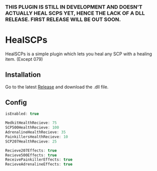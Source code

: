 ### THIS PLUGIN IS STILL IN DEVELOPMENT AND DOESN'T ACTUALLY HEAL SCPS YET, HENCE THE LACK OF A DLL RELEASE. FIRST RELEASE WILL BE OUT SOON.

# HealSCPs

HealSCPs is a simple plugin which lets you heal any SCP with a healing item. (Except 079)

## Installation

Go to the latest [Release](https://github.com/Skillz2play/HealSCPs/releases) and download the .dll file.

## Config

```cs
isEnabled: true

MedkitHealthRecieve: 75
SCP500HealthRecieve: 100
AdrenalineHealthRecieve: 35
PainkillersHealthRecieve: 10
SCP207HealthRecieve: 25

Recieve207Effects: true
Recieve500Effects: true
ReceivePainkillerEffects: true
RecieveAdrenalineEffects: true
```
